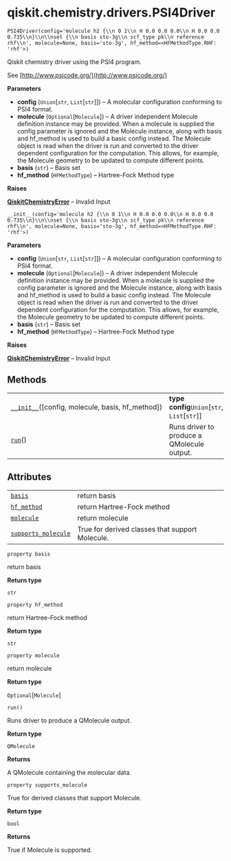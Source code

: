 <span id="qiskit-chemistry-drivers-psi4driver" />

# qiskit.chemistry.drivers.PSI4Driver



`PSI4Driver(config='molecule h2 {\\n 0 1\\n H 0.0 0.0 0.0\\n H 0.0 0.0 0.735\\n}\\n\\nset {\\n basis sto-3g\\n scf_type pk\\n reference rhf\\n', molecule=None, basis='sto-3g', hf_method=<HFMethodType.RHF: 'rhf'>)`

Qiskit chemistry driver using the PSI4 program.

See [http://www.psicode.org/](http://www.psicode.org/)

**Parameters**

*   **config** (`Union`\[`str`, `List`\[`str`]]) – A molecular configuration conforming to PSI4 format.
*   **molecule** (`Optional`\[`Molecule`]) – A driver independent Molecule definition instance may be provided. When a molecule is supplied the config parameter is ignored and the Molecule instance, along with basis and hf\_method is used to build a basic config instead. The Molecule object is read when the driver is run and converted to the driver dependent configuration for the computation. This allows, for example, the Molecule geometry to be updated to compute different points.
*   **basis** (`str`) – Basis set
*   **hf\_method** (`HFMethodType`) – Hartree-Fock Method type

**Raises**

[**QiskitChemistryError**](qiskit.chemistry.QiskitChemistryError#qiskit.chemistry.QiskitChemistryError "qiskit.chemistry.QiskitChemistryError") – Invalid Input



`__init__(config='molecule h2 {\\n 0 1\\n H 0.0 0.0 0.0\\n H 0.0 0.0 0.735\\n}\\n\\nset {\\n basis sto-3g\\n scf_type pk\\n reference rhf\\n', molecule=None, basis='sto-3g', hf_method=<HFMethodType.RHF: 'rhf'>)`

**Parameters**

*   **config** (`Union`\[`str`, `List`\[`str`]]) – A molecular configuration conforming to PSI4 format.
*   **molecule** (`Optional`\[`Molecule`]) – A driver independent Molecule definition instance may be provided. When a molecule is supplied the config parameter is ignored and the Molecule instance, along with basis and hf\_method is used to build a basic config instead. The Molecule object is read when the driver is run and converted to the driver dependent configuration for the computation. This allows, for example, the Molecule geometry to be updated to compute different points.
*   **basis** (`str`) – Basis set
*   **hf\_method** (`HFMethodType`) – Hartree-Fock Method type

**Raises**

[**QiskitChemistryError**](qiskit.chemistry.QiskitChemistryError#qiskit.chemistry.QiskitChemistryError "qiskit.chemistry.QiskitChemistryError") – Invalid Input

## Methods

|                                                                                                                                                    |                                                |
| -------------------------------------------------------------------------------------------------------------------------------------------------- | ---------------------------------------------- |
| [`__init__`](#qiskit.chemistry.drivers.PSI4Driver.__init__ "qiskit.chemistry.drivers.PSI4Driver.__init__")(\[config, molecule, basis, hf\_method]) | **type config**`Union`\[`str`, `List`\[`str`]] |
| [`run`](#qiskit.chemistry.drivers.PSI4Driver.run "qiskit.chemistry.drivers.PSI4Driver.run")()                                                      | Runs driver to produce a QMolecule output.     |

## Attributes

|                                                                                                                                       |                                                 |
| ------------------------------------------------------------------------------------------------------------------------------------- | ----------------------------------------------- |
| [`basis`](#qiskit.chemistry.drivers.PSI4Driver.basis "qiskit.chemistry.drivers.PSI4Driver.basis")                                     | return basis                                    |
| [`hf_method`](#qiskit.chemistry.drivers.PSI4Driver.hf_method "qiskit.chemistry.drivers.PSI4Driver.hf_method")                         | return Hartree-Fock method                      |
| [`molecule`](#qiskit.chemistry.drivers.PSI4Driver.molecule "qiskit.chemistry.drivers.PSI4Driver.molecule")                            | return molecule                                 |
| [`supports_molecule`](#qiskit.chemistry.drivers.PSI4Driver.supports_molecule "qiskit.chemistry.drivers.PSI4Driver.supports_molecule") | True for derived classes that support Molecule. |



`property basis`

return basis

**Return type**

`str`



`property hf_method`

return Hartree-Fock method

**Return type**

`str`



`property molecule`

return molecule

**Return type**

`Optional`\[`Molecule`]



`run()`

Runs driver to produce a QMolecule output.

**Return type**

`QMolecule`

**Returns**

A QMolecule containing the molecular data.



`property supports_molecule`

True for derived classes that support Molecule.

**Return type**

`bool`

**Returns**

True if Molecule is supported.

